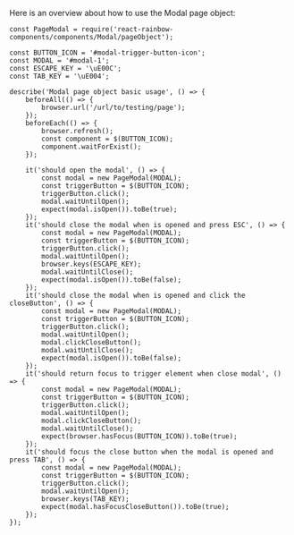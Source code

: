 Here is an overview about how to use the Modal page object:

    const PageModal = require('react-rainbow-components/components/Modal/pageObject');

    const BUTTON_ICON = '#modal-trigger-button-icon';
    const MODAL = '#modal-1';
    const ESCAPE_KEY = '\uE00C';
    const TAB_KEY = '\uE004';

    describe('Modal page object basic usage', () => {
        beforeAll(() => {
            browser.url('/url/to/testing/page');
        });
        beforeEach(() => {
            browser.refresh();
            const component = $(BUTTON_ICON);
            component.waitForExist();
        });

        it('should open the modal', () => {
            const modal = new PageModal(MODAL);
            const triggerButton = $(BUTTON_ICON);
            triggerButton.click();
            modal.waitUntilOpen();
            expect(modal.isOpen()).toBe(true);
        });
        it('should close the modal when is opened and press ESC', () => {
            const modal = new PageModal(MODAL);
            const triggerButton = $(BUTTON_ICON);
            triggerButton.click();
            modal.waitUntilOpen();
            browser.keys(ESCAPE_KEY);
            modal.waitUntilClose();
            expect(modal.isOpen()).toBe(false);
        });
        it('should close the modal when is opened and click the closeButton', () => {
            const modal = new PageModal(MODAL);
            const triggerButton = $(BUTTON_ICON);
            triggerButton.click();
            modal.waitUntilOpen();
            modal.clickCloseButton();
            modal.waitUntilClose();
            expect(modal.isOpen()).toBe(false);
        });
        it('should return focus to trigger element when close modal', () => {
            const modal = new PageModal(MODAL);
            const triggerButton = $(BUTTON_ICON);
            triggerButton.click();
            modal.waitUntilOpen();
            modal.clickCloseButton();
            modal.waitUntilClose();
            expect(browser.hasFocus(BUTTON_ICON)).toBe(true);
        });
        it('should focus the close button when the modal is opened and press TAB', () => {
            const modal = new PageModal(MODAL);
            const triggerButton = $(BUTTON_ICON);
            triggerButton.click();
            modal.waitUntilOpen();
            browser.keys(TAB_KEY);
            expect(modal.hasFocusCloseButton()).toBe(true);
        });
    });
